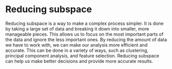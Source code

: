 # Reducing subspace

Reducing subspace is a way to make a complex process simpler. It is done by taking a large set of data and breaking it down into smaller, more manageable pieces. This allows us to focus on the most important parts of the data and ignore the less important ones. By reducing the amount of data we have to work with, we can make our analysis more efficient and accurate. This can be done in a variety of ways, such as clustering, principal component analysis, and feature selection. Reducing subspace can help us make better decisions and provide more accurate results.
